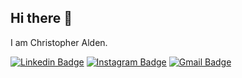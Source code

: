 ## Hi there 👋

I am Christopher Alden.

[![Linkedin Badge](https://img.shields.io/badge/-christphralden-blue?style=flat-square&logo=Linkedin&logoColor=white&link=https://www.linkedin.com/in/christphralden/)](https://www.linkedin.com/in/christphralden/)
[![Instagram Badge](https://img.shields.io/badge/-christphralden-purple?style=flat-square&logo=instagram&logoColor=white&link=https://instagram.com/christphralden/)](https://instagram.com/christphralden)
[![Gmail Badge](https://img.shields.io/badge/-christopheralden04@gmail.com-c14438?style=flat-square&logo=Gmail&logoColor=white&link=mailto:christopheralden04@gmail.com)](mailto:christopheralden04@gmail.com)
